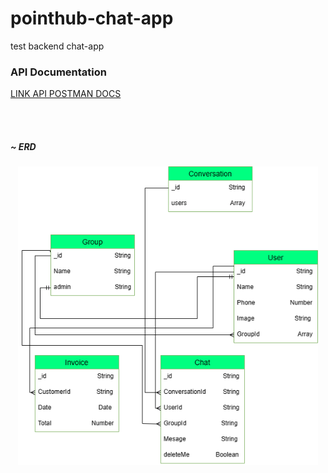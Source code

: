 # pointhub-chat-app
test backend chat-app


<p align=center> 
 
 ###  API Documentation
<a href="https://documenter.getpostman.com/view/11632914/2s93RZLphN#a3cc9451-0307-4047-81e4-135fb982b1bb" target="_blank">LINK API POSTMAN DOCS</a>


 <br/>
 <br/>
 

##### ~ ERD 
<p align=center> 
  <img src="https://github.com/hfdzafrnsyh/pointhub-chat-app/blob/master/erd.png" width=480px />
</p>

